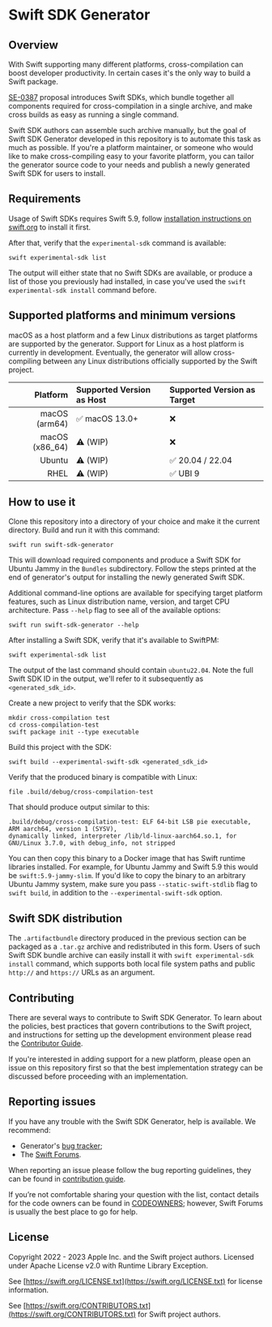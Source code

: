 # Swift SDK Generator

## Overview

With Swift supporting many different platforms, cross-compilation can boost developer productivity. In certain cases it's
the only way to build a Swift package.

[SE-0387](https://github.com/apple/swift-evolution/blob/main/proposals/0387-cross-compilation-destinations.md) proposal
introduces Swift SDKs, which bundle together all components required for cross-compilation in a single archive, and
make cross builds as easy as running a single command.

Swift SDK authors can assemble such archive manually, but the goal of Swift SDK Generator developed in this repository
is to automate this task as much as possible. If you're a platform maintainer, or someone who would like to make
cross-compiling easy to your favorite platform, you can tailor the generator source code to your needs and publish
a newly generated Swift SDK for users to install.

## Requirements

Usage of Swift SDKs requires Swift 5.9, follow [installation instructions on swift.org](https://www.swift.org/install/) to install it first.

After that, verify that the `experimental-sdk` command is available:

```
swift experimental-sdk list
```

The output will either state that no Swift SDKs are available, or produce a list of those you previously had 
installed, in case you've used the `swift experimental-sdk install` command before.

## Supported platforms and minimum versions

macOS as a host platform and a few Linux distributions as target platforms are supported by the generator.
Support for Linux as a host platform is currently in development. Eventually, the generator will allow cross-compiling between any
Linux distributions officially supported by the Swift project.

| Platform       | Supported Version as Host | Supported Version as Target |
| -:             | :-                        | :-                          |
| macOS (arm64)  | ✅ macOS 13.0+            | ❌                         |
| macOS (x86_64) | ⚠️ (WIP)                  | ❌                         |
| Ubuntu         | ⚠️ (WIP)                  | ✅ 20.04 / 22.04           |
| RHEL           | ⚠️ (WIP)                  | ✅ UBI 9                   |

## How to use it

Clone this repository into a directory of your choice and make it the current directory. Build and run it with this command:

```
swift run swift-sdk-generator
```

This will download required components and produce a Swift SDK for Ubuntu Jammy in the `Bundles` subdirectory. Follow the steps
printed at the end of generator's output for installing the newly generated Swift SDK.

Additional command-line options are available for specifying target platform features, such as Linux distribution name,
version, and target CPU architecture. Pass `--help` flag to see all of the available options:

```
swift run swift-sdk-generator --help
```

After installing a Swift SDK, verify that it's available to SwiftPM:

```
swift experimental-sdk list
```

The output of the last command should contain `ubuntu22.04`. Note the full Swift SDK ID in the output, we'll refer to it
subsequently as `<generated_sdk_id>`.

Create a new project to verify that the SDK works:

```
mkdir cross-compilation test
cd cross-compilation-test
swift package init --type executable
```

Build this project with the SDK:

```
swift build --experimental-swift-sdk <generated_sdk_id>
```

Verify that the produced binary is compatible with Linux:

```
file .build/debug/cross-compilation-test
```

That should produce output similar to this:

```
.build/debug/cross-compilation-test: ELF 64-bit LSB pie executable, ARM aarch64, version 1 (SYSV), 
dynamically linked, interpreter /lib/ld-linux-aarch64.so.1, for GNU/Linux 3.7.0, with debug_info, not stripped
```

You can then copy this binary to a Docker image that has Swift runtime libraries installed. For example,
for Ubuntu Jammy and Swift 5.9 this would be `swift:5.9-jammy-slim`. If you'd like to copy the binary to
an arbitrary Ubuntu Jammy system, make sure you pass `--static-swift-stdlib` flag to `swift build`, in addition
to the `--experimental-swift-sdk` option.

## Swift SDK distribution

The `.artifactbundle` directory produced in the previous section can be packaged as a `.tar.gz` archive and redistributed
in this form. Users of such Swift SDK bundle archive can easily install it with `swift experimental-sdk install`
command, which supports both local file system paths and public `http://` and `https://` URLs as an argument.


## Contributing

There are several ways to contribute to Swift SDK Generator. To learn about the policies, best practices that govern contributions to the Swift project, and instructions for setting up the development environment please read the [Contributor Guide](CONTRIBUTING.md).

If you're interested in adding support for a new platform, please open an issue on this repository first so that the best implementation strategy can be discussed before proceeding with an implementation. 

## Reporting issues

If you have any trouble with the Swift SDK Generator, help is available. We recommend:

* Generator's [bug tracker](https://github.com/apple/swift-sdk-generator/issues);
* The [Swift Forums](https://forums.swift.org/c/development/swiftpm/).

When reporting an issue please follow the bug reporting guidelines, they can be found in [contribution guide](./CONTRIBUTING.md#how-to-submit-a-bug-report).

If you’re not comfortable sharing your question with the list, contact details for the code owners can be found in [CODEOWNERS](.github/CODEOWNERS); however, Swift Forums is usually the best place to go for help.

## License

Copyright 2022 - 2023 Apple Inc. and the Swift project authors. Licensed under Apache License v2.0 with Runtime Library Exception.

See [https://swift.org/LICENSE.txt](https://swift.org/LICENSE.txt) for license information.

See [https://swift.org/CONTRIBUTORS.txt](https://swift.org/CONTRIBUTORS.txt) for Swift project authors.
